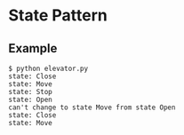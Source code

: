 # State Pattern

## Example

```
$ python elevator.py 
state: Close
state: Move
state: Stop
state: Open
can't change to state Move from state Open
state: Close
state: Move
```
